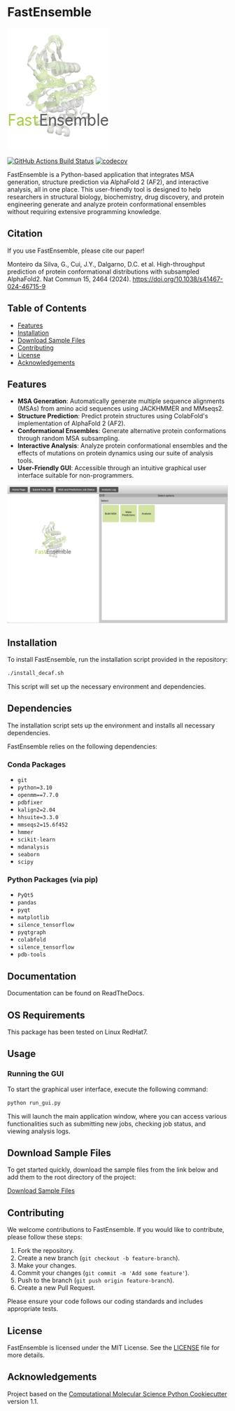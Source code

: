 # FastEnsemble
![FastEnsemble Logo](background_logo.png)

[![GitHub Actions Build Status](https://github.com/REPLACE_WITH_OWNER_ACCOUNT/decaf_e_dev/workflows/CI/badge.svg)](https://github.com/REPLACE_WITH_OWNER_ACCOUNT/decaf_e_dev/actions?query=workflow%3ACI)
[![codecov](https://codecov.io/gh/REPLACE_WITH_OWNER_ACCOUNT/decaf_e_dev/branch/main/graph/badge.svg)](https://codecov.io/gh/REPLACE_WITH_OWNER_ACCOUNT/decaf_e_dev/branch/main)

FastEnsemble is a Python-based application that integrates MSA generation, structure prediction via AlphaFold 2 (AF2), and interactive analysis, all in one place. This user-friendly tool is designed to help researchers in structural biology, biochemistry, drug discovery, and protein engineering generate and analyze protein conformational ensembles without requiring extensive programming knowledge.

## Citation
If you use FastEnsemble, please cite our paper! 

Monteiro da Silva, G., Cui, J.Y., Dalgarno, D.C. et al. High-throughput prediction of protein conformational distributions with subsampled AlphaFold2. Nat Commun 15, 2464 (2024). https://doi.org/10.1038/s41467-024-46715-9 

## Table of Contents
- [Features](#features)
- [Installation](#installation)
- [Download Sample Files](#download-sample-files)
- [Contributing](#contributing)
- [License](#license)
- [Acknowledgements](#acknowledgements)

## Features

- **MSA Generation**: Automatically generate multiple sequence alignments (MSAs) from amino acid sequences using JACKHMMER and MMseqs2.
- **Structure Prediction**: Predict protein structures using ColabFold's implementation of AlphaFold 2 (AF2).
- **Conformational Ensembles**: Generate alternative protein conformations through random MSA subsampling.
- **Interactive Analysis**: Analyze protein conformational ensembles and the effects of mutations on protein dynamics using our suite of analysis tools.
- **User-Friendly GUI**: Accessible through an intuitive graphical user interface suitable for non-programmers.

![alt text](image.png)

## Installation

To install FastEnsemble, run the installation script provided in the repository:

```bash
./install_decaf.sh
```

This script will set up the necessary environment and dependencies.

## Dependencies

The installation script sets up the environment and installs all necessary dependencies. 

FastEnsemble relies on the following dependencies:

### Conda Packages

- `git`
- `python=3.10`
- `openmm==7.7.0`
- `pdbfixer`
- `kalign2=2.04`
- `hhsuite=3.3.0`
- `mmseqs2=15.6f452`
- `hmmer`
- `scikit-learn`
- `mdanalysis`
- `seaborn`
- `scipy`

### Python Packages (via pip)

- `PyQt5`
- `pandas`
- `pyqt`
- `matplotlib`
- `silence_tensorflow`
- `pyqtgraph`
- `colabfold`
- `silence_tensorflow`
- `pdb-tools`


## Documentation

Documentation can be found on ReadTheDocs.

## OS Requirements

This package has been tested on Linux RedHat7.

## Usage

### Running the GUI

To start the graphical user interface, execute the following command:

```bash
python run_gui.py
```

This will launch the main application window, where you can access various functionalities such as submitting new jobs, checking job status, and viewing analysis logs.

## Download Sample Files

To get started quickly, download the sample files from the link below and add them to the root directory of the project:

[Download Sample Files](https://drive.google.com/drive/folders/1ev5HfWVyMTBw3FRtKWxYaswuaIXvC1FS?usp=drive_link)

## Contributing

We welcome contributions to FastEnsemble. If you would like to contribute, please follow these steps:

1. Fork the repository.
2. Create a new branch (`git checkout -b feature-branch`).
3. Make your changes.
4. Commit your changes (`git commit -m 'Add some feature'`).
5. Push to the branch (`git push origin feature-branch`).
6. Create a new Pull Request.

Please ensure your code follows our coding standards and includes appropriate tests.

## License

FastEnsemble is licensed under the MIT License. See the [LICENSE](LICENSE) file for more details.


## Acknowledgements

Project based on the [Computational Molecular Science Python Cookiecutter](https://github.com/molssi/cookiecutter-cms) version 1.1. 



